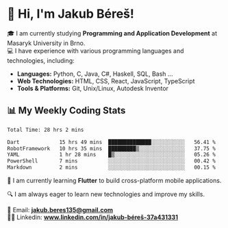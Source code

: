 # 👋 Hi, I'm Jakub Béreš!

🎓 I am currently studying **Programming and Application Development** at Masaryk University in Brno.  
💻 I have experience with various programming languages and technologies, including:  
   - **Languages:** Python, C, Java, C#, Haskell, SQL, Bash ...  
   - **Web Technologies:** HTML, CSS, React, JavaScript, TypeScript  
   - **Tools & Platforms:** Git, Unix/Linux, Autodesk Inventor

## 📊 My Weekly Coding Stats
<!--START_SECTION:waka-->

```txt
Total Time: 28 hrs 2 mins

Dart             15 hrs 49 mins  ██████████████░░░░░░░░░░░   56.41 %
RobotFramework   10 hrs 35 mins  █████████▒░░░░░░░░░░░░░░░   37.75 %
YAML             1 hr 28 mins    █▒░░░░░░░░░░░░░░░░░░░░░░░   05.26 %
PowerShell       7 mins          ░░░░░░░░░░░░░░░░░░░░░░░░░   00.42 %
Markdown         2 mins          ░░░░░░░░░░░░░░░░░░░░░░░░░   00.15 %
```

<!--END_SECTION:waka-->

🚀 I am currently learning **Flutter** to build cross-platform mobile applications.  

🔍 I am always eager to learn new technologies and improve my skills.  

📩 Email:        **jakub.beres135@gmail.com**  
🧑‍💻 Linkedin:     **www.linkedin.com/in/jakub-béreš-37a431331**


